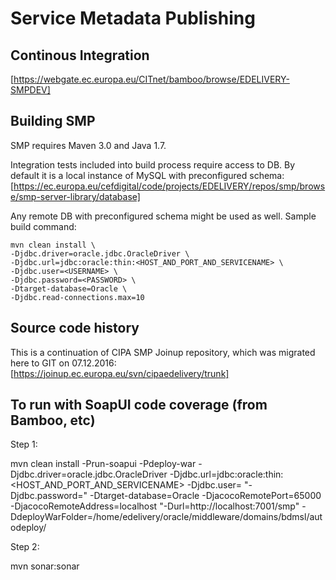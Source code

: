 # Service Metadata Publishing

## Continous Integration

[https://webgate.ec.europa.eu/CITnet/bamboo/browse/EDELIVERY-SMPDEV]

## Building SMP
SMP requires Maven 3.0 and Java 1.7. 

Integration tests included into build process require access to DB. By default it is a local instance of MySQL with preconfigured schema:   
[https://ec.europa.eu/cefdigital/code/projects/EDELIVERY/repos/smp/browse/smp-server-library/database]

Any remote DB with preconfigured schema might be used as well. Sample build command:

    mvn clean install \
    -Djdbc.driver=oracle.jdbc.OracleDriver \
    -Djdbc.url=jdbc:oracle:thin:<HOST_AND_PORT_AND_SERVICENAME> \
    -Djdbc.user=<USERNAME> \
    -Djdbc.password=<PASSWORD> \ 
    -Dtarget-database=Oracle \ 
    -Djdbc.read-connections.max=10
    
## Source code history
This is a continuation of CIPA SMP Joinup repository, which was migrated here to GIT on 07.12.2016:
[https://joinup.ec.europa.eu/svn/cipaedelivery/trunk]

## To run with SoapUI code coverage (from Bamboo, etc)
Step 1:

mvn clean install -Prun-soapui -Pdeploy-war
    -Djdbc.driver=oracle.jdbc.OracleDriver
    -Djdbc.url=jdbc:oracle:thin:<HOST_AND_PORT_AND_SERVICENAME>
    -Djdbc.user=<USERNAME>
    "-Djdbc.password=<PASSWORD>"
    -Dtarget-database=Oracle
    -DjacocoRemotePort=65000
    -DjacocoRemoteAddress=localhost
    "-Durl=http://localhost:7001/smp"
    -DdeployWarFolder=/home/edelivery/oracle/middleware/domains/bdmsl/autodeploy/

Step 2:

mvn sonar:sonar


